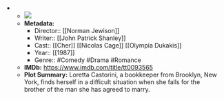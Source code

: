 - 
    - ![](https://m.media-amazon.com/images/M/MV5BMjIwMDY0NzYyMF5BMl5BanBnXkFtZTcwOTE5NDk0NA@@._V1_SX300.jpg)  
    - **Metadata:**
        - Director:: [[Norman Jewison]]
        - Writer:: [[John Patrick Shanley]]
        - Cast:: [[Cher]] [[Nicolas Cage]] [[Olympia Dukakis]]
        - Year:: [[1987]]
        - Genre:: #Comedy #Drama #Romance
    - **IMDb:** https://www.imdb.com/title/tt0093565
    - **Plot Summary:** Loretta Castorini, a bookkeeper from Brooklyn, New York, finds herself in a difficult situation when she falls for the brother of the man she has agreed to marry.
